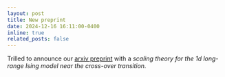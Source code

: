 ```yaml
---
layout: post
title: New preprint
date: 2024-12-16 16:11:00-0400
inline: true
related_posts: false
---
```


Trilled to announce our <a href="https://arxiv.org/pdf/2412.12243">arxiv preprint</a> with a <i>scaling theory<i> for the 1d long-range Ising model near the <i>cross-over transition<i>.
